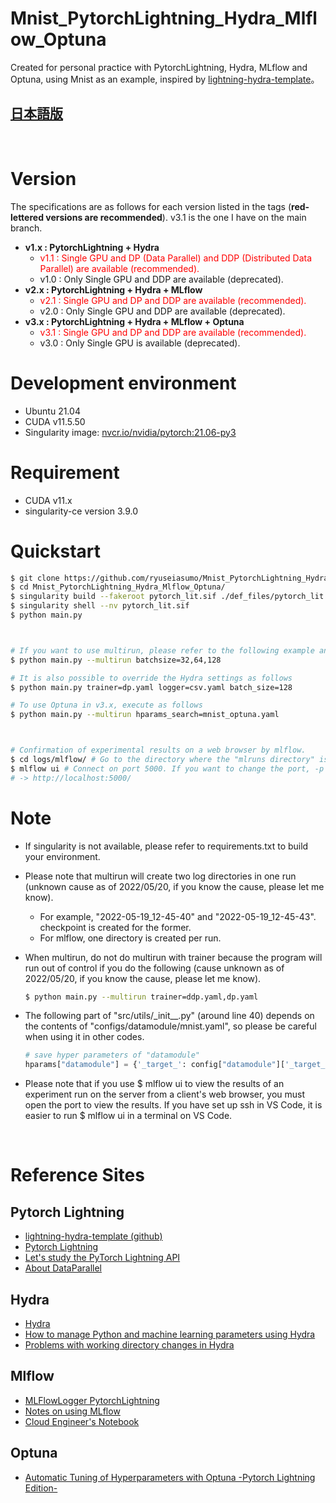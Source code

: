 # Mnist_PytorchLightning_Hydra_Mlflow_Optuna
Created for personal practice with PytorchLightning, Hydra, MLflow and Optuna, using Mnist as an example, inspired by [lightning-hydra-template](https://github.com/ashleve/lightning-hydra-template)。

## __[日本語版](./README.md)__
<br/>

# Version
The specifications are as follows for each version listed in the tags (__red-lettered versions are recommended__). v3.1 is the one I have on the main branch.
* __v1.x : PytorchLightning + Hydra__
    * <span style="color: red; ">v1.1 : Single GPU and DP (Data Parallel) and DDP (Distributed Data Parallel) are available (recommended).</span>
    * v1.0 : Only Single GPU and DDP are available (deprecated).
* __v2.x : PytorchLightning + Hydra + MLflow__
    * <span style="color: red; ">v2.1 : Single GPU and DP and DDP are available (recommended).</span>
    * v2.0 : Only Single GPU and DDP are available (deprecated).
* __v3.x : PytorchLightning + Hydra + MLflow + Optuna__
    * <span style="color: red; ">v3.1 : Single GPU and DP and DDP are available (recommended).</span>
    * v3.0 : Only Single GPU is available (deprecated).

# Development environment
* Ubuntu 21.04
* CUDA v11.5.50
* Singularity image: [nvcr.io/nvidia/pytorch:21.06-py3](https://docs.nvidia.com/deeplearning/frameworks/pytorch-release-notes/rel_21-06.html)

# Requirement
* CUDA v11.x
* singularity-ce version 3.9.0

# Quickstart
<!-- ## singularityイメージの作成 -->
```bash
$ git clone https://github.com/ryuseiasumo/Mnist_PytorchLightning_Hydra_Mlflow_Optuna
$ cd Mnist_PytorchLightning_Hydra_Mlflow_Optuna/
$ singularity build --fakeroot pytorch_lit.sif ./def_files/pytorch_lit.def
$ singularity shell --nv pytorch_lit.sif
$ python main.py



# If you want to use multirun, please refer to the following example and execute it instead of the above.
$ python main.py --multirun batchsize=32,64,128

# It is also possible to override the Hydra settings as follows
$ python main.py trainer=dp.yaml logger=csv.yaml batch_size=128

# To use Optuna in v3.x, execute as follows
$ python main.py --multirun hparams_search=mnist_optuna.yaml



# Confirmation of experimental results on a web browser by mlflow.
$ cd logs/mlflow/ # Go to the directory where the "mlruns directory" is located.
$ mlflow ui # Connect on port 5000. If you want to change the port, -p port number.
# -> http://localhost:5000/
```


# Note
* If singularity is not available, please refer to requirements.txt to build your environment.


* Please note that multirun will create two log directories in one run (unknown cause as of 2022/05/20, if you know the cause, please let me know).
    * For example, "2022-05-19_12-45-40" and "2022-05-19_12-45-43". checkpoint is created for the former.
    * For mlflow, one directory is created per run.
<!-- DDPで実行する場合、multirunするとエラーになるので気をつけてください(2022/05/17時点では原因不明、知っている方いれば教えて下さい)。 -->


* When multirun, do not do multirun with trainer because the program will run out of control if you do the following (cause unknown as of 2022/05/20, if you know the cause, please let me know).
    ```bash
    $ python main.py --multirun trainer=ddp.yaml,dp.yaml
    ```


* The following part of "src/utils/\_init\_\_.py" (around line 40) depends on the contents of "configs/datamodule/mnist.yaml", so please be careful when using it in other codes.
    ```python
    # save hyper parameters of "datamodule"
    hparams["datamodule"] = {'_target_': config["datamodule"]['_target_'], 'data_dir': config["datamodule"]['data_dir'], 'batch_size': config["datamodule"]['batch_size'], 'train_val_test_split': config["datamodule"]['train_val_test_split'], 'pin_memory': config["datamodule"]['pin_memory']}
    ```

* Please note that if you use \$ mlflow ui to view the results of an experiment run on the server from a client's web browser, you must open the port to view the results. If you have set up ssh in VS Code, it is easier to run \$ mlflow ui in a terminal on VS Code.

<br/>

# Reference Sites
## Pytorch Lightning
* [lightning-hydra-template (github)](https://github.com/ashleve/lightning-hydra-template)
* [Pytorch Lightning](https://www.pytorchlightning.ai/)
* [Let's study the PyTorch Lightning API](https://qiita.com/ground0state/items/c1d705ca2ee329cdfae4)
* [About DataParallel](https://pytorch-lightning.readthedocs.io/en/1.5.8/advanced/multi_gpu.html)

## Hydra
* [Hydra](https://hydra.cc/docs/intro/)
* [How to manage Python and machine learning parameters using Hydra](https://zenn.dev/kwashizzz/articles/ml-hydra-param)
* [Problems with working directory changes in Hydra](https://zenn.dev/ken7/articles/149becf3bea910)

## Mlflow
* [MLFlowLogger PytorchLightning](https://pytorch-lightning.readthedocs.io/en/stable/extensions/generated/pytorch_lightning.loggers.MLFlowLogger.html#pytorch_lightning.loggers.MLFlowLogger)
* [Notes on using MLflow](https://zenn.dev/currypurin/articles/15bd449da18807b08f89)
* [Cloud Engineer's Notebook](https://tmyoda.hatenablog.com/entry/20210422/1619085282#Runs)

## Optuna
* [Automatic Tuning of Hyperparameters with Optuna -Pytorch Lightning Edition-](https://cpp-learning.com/optuna-pytorch/#Optuna_-Pytorch_Lightning)
